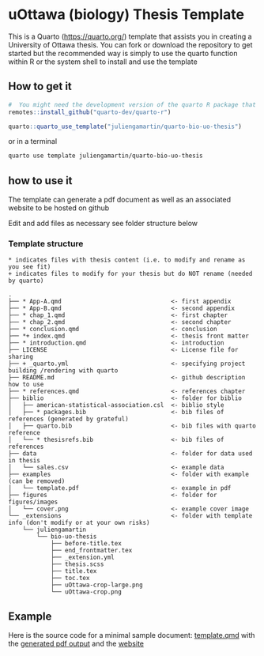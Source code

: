

<!-- README.md is generated from README.qmd. Please edit that file -->

# uOttawa (biology) Thesis Template

This is a Quarto (<https://quarto.org/>) template that assists you in
creating a University of Ottawa thesis. You can fork or download the
repository to get started but the recommended way is simply to use the
quarto function within R or the system shell to install and use the
template

## How to get it

``` r
#  You might need the development version of the quarto R package that you can install with
remotes::install_github("quarto-dev/quarto-r")

quarto::quarto_use_template("juliengamartin/quarto-bio-uo-thesis")
```

or in a terminal

``` bash
quarto use template juliengamartin/quarto-bio-uo-thesis
```

## how to use it

The template can generate a pdf document as well as an associated
website to be hosted on github

Edit and add files as necessary see folder structure below

### Template structure

<!-- obtained with tree -L 2 and reorganised -->

    * indicates files with thesis content (i.e. to modify and rename as you see fit)
    + indicates files to modify for your thesis but do NOT rename (needed by quarto)

    .
    ├── * App-A.qmd                               <- first appendix
    ├── * App-B.qmd                               <- second appendix
    ├── * chap_1.qmd                              <- first chapter
    ├── * chap_2.qmd                              <- second chapter
    ├── * conclusion.qmd                          <- conclusion
    ├── *+ index.qmd                              <- thesis front matter
    ├── * introduction.qmd                        <- introduction
    ├── LICENSE                                   <- License file for sharing
    ├── + _quarto.yml                             <- specifying project building /rendering with quarto
    ├── README.md                                 <- github description how to use
    ├── * references.qmd                          <- references chapter
    ├── biblio                                    <- folder for biblio
    │   ├── american-statistical-association.csl  <- biblio style
    │   ├── * packages.bib                        <- bib files of references (generated by grateful)
    │   ├── quarto.bib                            <- bib files with quarto reference
    │   └── * thesisrefs.bib                      <- bib files of references
    ├── data                                      <- folder for data used in thesis
    │   └── sales.csv                             <- example data
    ├── examples                                  <- folder with example (can be removed)
    │   └── template.pdf                          <- example in pdf
    ├── figures                                   <- folder for figures/images
    │   └── cover.png                             <- example cover image
    └── _extensions                               <- folder with template info (don't modify or at your own risks)
        └── juliengamartin
            └── bio-uo-thesis
                ├── before-title.tex
                ├── end_frontmatter.tex
                ├── _extension.yml
                ├── thesis.scss
                ├── title.tex
                ├── toc.tex
                ├── uOttawa-crop-large.png
                └── uOttawa-crop.png

## Example

Here is the source code for a minimal sample document:
[template.qmd](template.qmd) with the [generated pdf
output](examples/template.pdf) and the
[website](https://juliengamartin.github.io/quarto-bio-uO-thesis/)
